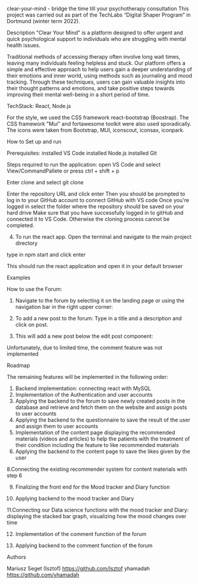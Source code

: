 clear-your-mind - bridge the time till your psychotherapy consultation
This project was carried out as part of the TechLabs “Digital Shaper
 Program” in Dortmund (winter term 2022).

Description
"Clear Your Mind" is a platform designed to offer urgent and quick psychological support to individuals who are struggling with mental health issues.

Traditional methods of accessing therapy often involve long wait times, leaving many individuals feeling helpless and stuck. 
Our platform offers a simple and effective approach to help users gain a deeper understanding of their emotions and inner world, using methods such as journaling and mood tracking. Through these techniques, users can gain valuable insights into their thought patterns and emotions, and take positive steps towards improving their mental well-being in a short period of time.
 
TechStack: 
React, Node.js

For the style, we used the CSS framework react-bootstrap (Boostrap). The CSS framework "Mui" and fortawesome toolkit were also used sporadically. The icons were taken from Bootstrap, MUI, iconscout, iconsax, iconpark. 

How to Set up and run 

Prerequisites: 
installed VS Code
installed Node.js
installed Git 

Steps required to run the application:
open VS Code and select View/CommandPallete or press ctrl + shift + p

Enter clone and select git clone

Enter the repository URL and click enter
Then you should be prompted to log in to your GitHub account to connect GitHub with VS code
Once you're logged in select the folder where the repository should be saved on your hard drive
Make sure that you have successfully logged in to gitHub and connected it to VS Code. Otherwise the cloning process cannot be completed.

4. To run the react app. Open the terminal and navigate to the main project directory


type in npm start and click enter

This should run the react application and open it in your default  browser 

Examples 

How to use the Forum:

1. Navigate to the forum by selecting it on the landing page or using the navigation bar in the right upper corner: 


2. To add a new post to the forum: Type in a title and a description and click on post.
 

3. This will add a new post below the edit post component: 




Unfortunately, due to limited time, the comment feature was not implemented 

Roadmap

The remaining features will be implemented in the following order:

1. Backend implementation: connecting react with MySQL
2. Implementation of the Authentication and user accounts 
3. Applying the backend to the forum to save newly created posts in the database and retrieve and fetch them on the website and assign posts to user accounts
4. Applying the backend to the questionnaire to save the result of the user and assign them to user accounts 
5. Implementation of the content page displaying the recommended materials (videos and articles)  to help the patients with the treatment of their condition including the feature to like recommended materials 
6. Applying the backend to the content page to save the likes given by the user 

8.Connecting the existing recommender system for content materials with step 6

9. Finalizing the front end for the Mood tracker and Diary function

10. Applying backend to the mood tracker and Diary 

11.Connecting our Data science functions with the mood tracker and Diary: displaying the stacked bar graph, visualizing how the mood changes over time

12. Implementation of the comment function of the forum 

13. Applying backend to the comment function of the forum   


Authors 

Mariusz Seget (Isztof) https://github.com/Isztof 
yhamadah  https://github.com/yhamadah



